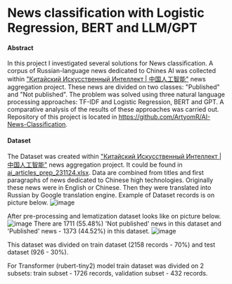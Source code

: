 # News classification with Logistic Regression, BERT and LLM/GPT

#### Abstract
In this project I investigated several solutions for News classification.
A corpus of Russian-language news dedicated to Chines AI was
collected within ["Китайский Искусcтвенный Интеллект | 中国人工智能"](https://t.me/chinese_ai_news) news aggregation project. These news are divided on two classes: "Published" and "Not published". The problem was solved
using three natural language processing approaches: TF-IDF and Logistic
Regression, BERT and GPT. A comparative analysis of the results of
these approaches was carried out.
Repository of this project is located in https://github.com/ArtyomR/AI-News-Classification.

#### Dataset
The Dataset was created within ["Китайский Искусcтвенный Интеллект | 中国人工智能"](https://t.me/chinese_ai_news) news aggregation project. It could be found in [ai_articles_prep_231124.xlsx](https://github.com/ArtyomR/AI-News-Classification/blob/main/ai_articles_prep_231124.xlsx "ai_articles_prep_231124.xlsx"). Data are combined from titles and first paragraphs of news dedicated
to Chinese high technologies. Originally these news were in English or
Chinese. Then they were translated into Russian by Google translation engine.
Example of Dataset records is on picture below.
![image](https://github.com/ArtyomR/AI-News-Classification/assets/10577827/3cf6b5d7-9847-4daf-acaa-9f5077a02d9a)

After pre-processing and lematization dataset looks like on picture below.
![image](https://github.com/ArtyomR/AI-News-Classification/assets/10577827/a6804a5d-0e77-4790-89e6-77892fbd5742)
There are 1711 (55.48%) 'Not published' news in this dataset and 'Published' news - 1373 (44.52%) in this dataset.
![image](https://github.com/ArtyomR/AI-News-Classification/assets/10577827/e708e1b7-dddd-4cca-bbeb-39f1082ef560)

This dataset was divided on train dataset (2158 records - 70%) and test dataset (926 - 30%).

For Transformer (rubert-tiny2) model train dataset was divided on 2 subsets: train subset - 1726 records, validation subset - 432 records.
